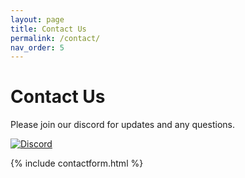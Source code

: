 ```yaml
---
layout: page
title: Contact Us
permalink: /contact/
nav_order: 5
---
```


# Contact Us

Please join our discord for updates and any questions.

[![Discord](https://img.shields.io/badge/Discord-7289DA?style=for-the-badge&logo=discord&logoColor=white)](https://discord.gg/kkXYbVykZX)

{% include contactform.html %}